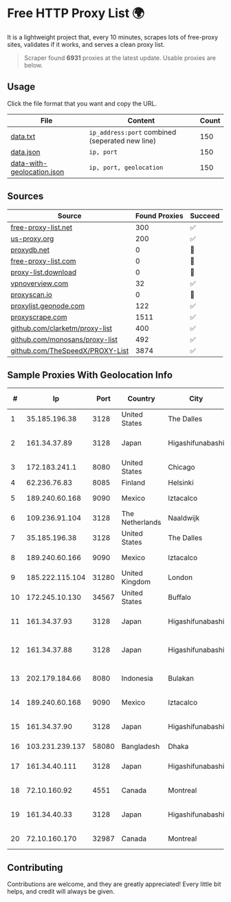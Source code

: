 
# Free HTTP Proxy List 🌍

It is a lightweight project that, every 10 minutes, scrapes lots of free-proxy sites, validates if it works, and serves a clean proxy list.


> Scraper found **6931** proxies at the latest update. Usable proxies are below.

## Usage

Click the file format that you want and copy the URL.


|File|Content|Count|
|----|-------|-----|
|[data.txt](https://raw.githubusercontent.com/themiralay/Proxy-List-World/master/data.txt)|`ip_address:port` combined (seperated new line)|150|
|[data.json](https://raw.githubusercontent.com/themiralay/Proxy-List-World/master/data.json)|`ip, port`|150|
|[data-with-geolocation.json](https://raw.githubusercontent.com/themiralay/Proxy-List-World/master/data-with-geolocation.json)|`ip, port, geolocation`|150|

## Sources

|Source|Found Proxies|Succeed|
|------|-------------|-------|
|[free-proxy-list.net](https://free-proxy-list.net)|300|✅|
|[us-proxy.org](https://www.us-proxy.org)|200|✅|
|[proxydb.net](http://proxydb.net)|0|🚫|
|[free-proxy-list.com](https://free-proxy-list.com/?page=&port=&type%5B%5D=http&type%5B%5D=https&up_time=0&search=Search)|0|🚫|
|[proxy-list.download](https://www.proxy-list.download/HTTP)|0|🚫|
|[vpnoverview.com](https://vpnoverview.com/privacy/anonymous-browsing/free-proxy-servers)|32|✅|
|[proxyscan.io](https://www.proxyscan.io)|0|🚫|
|[proxylist.geonode.com](https://proxylist.geonode.com/api/proxy-list?limit=300&page=1&sort_by=lastChecked&sort_type=desc&protocols=http,https)|122|✅|
|[proxyscrape.com](https://api.proxyscrape.com/v2/?request=displayproxies&protocol=http&timeout=10000&country=all&ssl=all&anonymity=all)|1511|✅|
|[github.com/clarketm/proxy-list](https://raw.githubusercontent.com/clarketm/proxy-list/master/proxy-list-raw.txt)|400|✅|
|[github.com/monosans/proxy-list](https://raw.githubusercontent.com/monosans/proxy-list/main/proxies/http.txt)|492|✅|
|[github.com/TheSpeedX/PROXY-List](https://raw.githubusercontent.com/TheSpeedX/PROXY-List/master/http.txt)|3874|✅|


## Sample Proxies With Geolocation Info

|#|Ip|Port|Country|City|Internet Service Provider|
|-|--|----|-------|----|-------------------------|
|1|35.185.196.38|3128|United States|The Dalles|Google LLC|
|2|161.34.37.89|3128|Japan|Higashifunabashi|NTT PC Communications, Inc.|
|3|172.183.241.1|8080|United States|Chicago|Microsoft|
|4|62.236.76.83|8085|Finland|Helsinki|DNA Oyj|
|5|189.240.60.168|9090|Mexico|Iztacalco|Uninet S.A. de C.V.|
|6|109.236.91.104|3128|The Netherlands|Naaldwijk|WorldStream B.V.|
|7|35.185.196.38|3128|United States|The Dalles|Google LLC|
|8|189.240.60.166|9090|Mexico|Iztacalco|Uninet S.A. de C.V.|
|9|185.222.115.104|31280|United Kingdom|London|Netwise Hosting Ltd|
|10|172.245.10.130|34567|United States|Buffalo|HostPapa|
|11|161.34.37.93|3128|Japan|Higashifunabashi|NTT PC Communications, Inc.|
|12|161.34.37.88|3128|Japan|Higashifunabashi|NTT PC Communications, Inc.|
|13|202.179.184.66|8080|Indonesia|Bulakan|Telemedia Dinamika Sarana, PT|
|14|189.240.60.168|9090|Mexico|Iztacalco|Uninet S.A. de C.V.|
|15|161.34.37.90|3128|Japan|Higashifunabashi|NTT PC Communications, Inc.|
|16|103.231.239.137|58080|Bangladesh|Dhaka|Carnival Internet|
|17|161.34.40.111|3128|Japan|Higashifunabashi|NTT PC Communications, Inc.|
|18|72.10.160.92|4551|Canada|Montreal|GloboTech Communications|
|19|161.34.40.33|3128|Japan|Higashifunabashi|NTT PC Communications, Inc.|
|20|72.10.160.170|32987|Canada|Montreal|GloboTech Communications|



## Contributing

Contributions are welcome, and they are greatly appreciated! Every
little bit helps, and credit will always be given.

